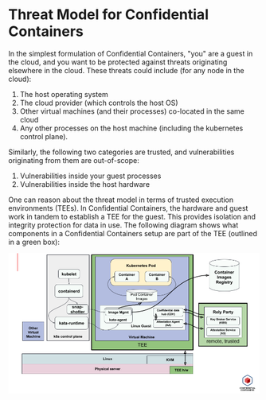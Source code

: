 # Threat Model for Confidential Containers

In the simplest formulation of Confidential Containers, "you" are a guest
in the cloud, and you want to be protected against threats originating
elsewhere in the cloud. These threats could include (for any node in the
cloud):
1. The host operating system
2. The cloud provider (which controls the host OS)
3. Other virtual machines (and their processes) co-located in the same cloud
4. Any other processes on the host machine (including the kubernetes control plane).

Similarly, the following two categories are trusted, and vulnerabilities
originating from them are out-of-scope:
1. Vulnerabilities inside your guest processes
2. Vulnerabilities inside the host hardware

One can reason about the threat model in terms of trusted execution environments
(TEEs). In Confidential Containers, the hardware and guest work in tandem to
establish a TEE for the guest. This provides isolation and integrity protection
for data in use. The following diagram shows what components in a Confidential
Containers setup are part of the TEE (outlined in a green box):

![Threat model](./images/coco-threat-model.png)
